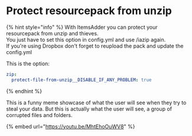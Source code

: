 # Protect resourcepack from unzip

{% hint style="info" %}
With ItemsAdder you can protect your resourcepack from unzip and thieves.  
You just have to set this option in config.yml and use /iazip again.  
If you're using Dropbox don't forget to reupload the pack and update the config.yml  
  
This is the option:  


```yaml
zip:
  protect-file-from-unzip__DISABLE_IF_ANY_PROBLEM: true
```
{% endhint %}

This is a funny meme showcase of what the user will see when they try to steal your data. But this is actually what the user will see, a group of corrupted files and folders.

{% embed url="https://youtu.be/MhtEhoOuWV8" %}



